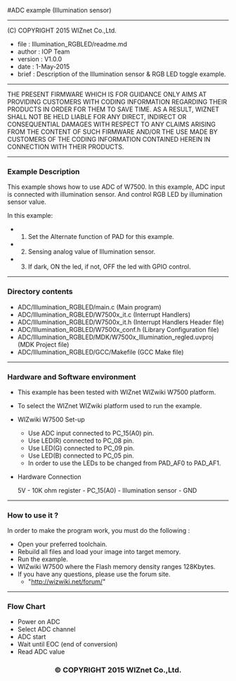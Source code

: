 #ADC example (Illumination sensor)
******************************************************************************
(C) COPYRIGHT 2015 WIZnet Co.,Ltd.

  * file    : Illumination_RGBLED/readme.md
  * author  : IOP Team
  * version : V1.0.0
  * date    : 1-May-2015
  * brief   : Description of the Illumination sensor & RGB LED toggle example.
******************************************************************************

THE PRESENT FIRMWARE WHICH IS FOR GUIDANCE ONLY AIMS AT PROVIDING CUSTOMERS WITH CODING INFORMATION REGARDING THEIR PRODUCTS IN ORDER FOR THEM TO SAVE TIME. AS A RESULT, WIZNET SHALL NOT BE HELD LIABLE FOR ANY DIRECT, INDIRECT OR CONSEQUENTIAL DAMAGES WITH RESPECT TO ANY CLAIMS ARISING FROM THE CONTENT OF SUCH FIRMWARE AND/OR THE USE MADE BY CUSTOMERS OF THE CODING INFORMATION CONTAINED HEREIN IN CONNECTION WITH THEIR PRODUCTS.

******************************************************************************

### Example Description

This example shows how to use ADC of W7500.
In this example, ADC input is connected with illumination sensor. And control RGB LED by illumination sensor value.

In this example:
  - 1) Set the Alternate function of PAD for this example.
  - 2) Sensing analog value of Illumination sensor.
  - 3) If dark, ON the led, if not, OFF the led with GPIO control.
______________________________________________________________________________

### Directory contents

  - ADC/Illumination_RGBLED/main.c                                (Main program)
  - ADC/Illumination_RGBLED/W7500x_it.c                           (Interrupt Handlers)
  - ADC/Illumination_RGBLED/W7500x_it.h                           (Interrupt Handlers Header file)
  - ADC/Illumination_RGBLED/W7500x_conf.h                         (Library Configuration file)
  - ADC/Illumination_RGBLED/MDK/W7500x_Illumination_regled.uvproj     (MDK Project file)
  - ADC/Illumination_RGBLED/GCC/Makefile                          (GCC Make file)
______________________________________________________________________________

### Hardware and Software environment 

  - This example has been tested with WIZnet WIZwiki W7500 platform.
  - To select the WIZnet WIZwiki platform used to run the example.

  - WIZwiki W7500 Set-up
    - Use ADC input connected to PC_15(A0) pin.
    - Use LED(R) connected to PC_08 pin.
    - Use LED(G) connected to PC_09 pin.
    - Use LED(B) connected to PC_05 pin.
    - In order to use the LEDs to be changed from PAD_AF0 to PAD_AF1.  
    
  - Hardware Connection
  
     5V - 10K ohm register - PC_15(A0) - Illumination sensor - GND
______________________________________________________________________________

### How to use it ? 

In order to make the program work, you must do the following :

 - Open your preferred toolchain.
 - Rebuild all files and load your image into target memory.
 - Run the example.
 - WIZwiki W7500 where the Flash memory density ranges 128Kbytes.
 - If you have any questions, please use the forum site.
   - "http://wizwiki.net/forum/"
______________________________________________________________________________

### Flow Chart 

 - Power on ADC
 - Select ADC channel
 - ADC start
 - Wait until EOC (end of conversion)
 - Read ADC value

<h3><center>&copy; COPYRIGHT 2015 WIZnet Co.,Ltd.</center></h3>